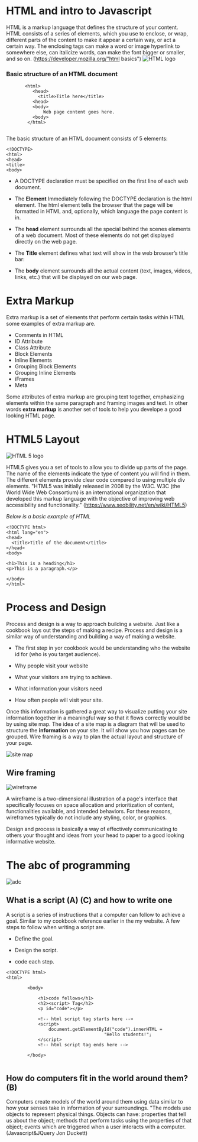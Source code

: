# HTML and intro to Javascript
HTML is a markup language that defines the structure of your content. HTML consists of a series of elements, which you use to enclose, or wrap, different parts of the content to make it appear a certain way, or act a certain way. The enclosing tags can make a word or image hyperlink to somewhere else, can italicize words, can make the font bigger or smaller, and so on. (https://developer.mozilla.org/"html basics")
![HTML logo](https://img-cdn.tnwcdn.com/image?fit=1280%2C720&url=https%3A%2F%2Fcdn0.tnwcdn.com%2Fwp-content%2Fblogs.dir%2F1%2Ffiles%2F2020%2F03%2Fcode-1076536_1920.jpg&signature=2e75357e1e9b104caa33cb3a545dcbeb)

### Basic structure of an HTML document

``` <!DOCTYPE html>
       <html>
          <head>
            <title>Title here</title>
          <head>
          <body>
              Web page content goes here.
          <body>
        </html>
       
```
       
The basic structure of an HTML document consists of 5 elements:

```
<!DOCTYPE>
<html>
<head>
<title>
<body>
```

* A DOCTYPE declaration must be specified on the first line of each web document.

* The **Element**
Immediately following the DOCTYPE declaration is the html element.  The html element tells the browser that the page will be formatted in HTML and, optionally, which language the page content is in.

* The **head** element surrounds all the special behind the scenes elements of a web document.  Most of these elements do not get displayed directly on the web page.

* The **Title** element defines what text will show in the web browser’s title bar:

* The **body** element surrounds all the actual content (text, images, videos, links, etc.) that will be displayed on our web page.

# Extra Markup

Extra markup is a set of elements that perform certain tasks within HTML some examples of extra markup are.

- Comments in HTML
- ID Attribute
- Class Attribute
- Block Elements
- Inline Elements
- Grouping Block Elements
- Grouping Inline Elements
- iFrames
- Meta

Some attributes of extra markup are grouping text together, emphasizing elements within the same paragraph and framing images and text.  In other words **extra markup** is another set of tools to help you develope a good looking HTML page.

# HTML5 Layout 

![HTML 5 logo](https://www.freepnglogos.com/uploads/html5-logo-png/html5-logo-file-html-logo-black-svg-wikimedia-commons-1.png)


HTML5 gives you a set of tools to allow you to divide up parts of the page. The name of the elements indicate the type of content you will find in them. The different elements provide clear code compared to using multiple div elements. "HTML5 was initially released in 2008 by the W3C. W3C (the World Wide Web Consortium) is an international organization that developed this markup language with the objective of improving web accessibility and functionality." (https://www.seobility.net/en/wiki/HTML5)

 *Below is a basic example of HTML*
```
<!DOCTYPE html>
<html lang="en">
<head>
  <title>Title of the document</title>
</head>
<body>

<h1>This is a heading</h1>
<p>This is a paragraph.</p>

</body>
</html>
```

# Process and Design 

Process and design is a way to approach building a website. Just like a cookbook lays out the steps of making a recipe. Process and design is a similar way of understanding and building a way of making a website. 

- The first step in yor cookbook would be understanding who the website id for (who is you target audience).  

- Why people visit your website 

- What your visitors are trying to achieve. 

- What information your visitors need 

- How often people will visit your site.

Once this information is gathered a great way to visualize putting your site information together in a meaningful way so that it flows correctly would be by using site map. The idea of a site map is a diagram that will be used to structure the **information** on your site.  It will show you how pages can be grouped. Wire framing is a way to plan the actual layout and structure of your page. 

![site map](https://d2slcw3kip6qmk.cloudfront.net/marketing/blogs/chart/how-to-make-a-site-map/site_map_example2-700x533.PNG)

## Wire framing 

![wireframe](https://wcs.smartdraw.com/website-wireframe/img/what-is-a-website-wireframe.png?bn=15100111806)

A wireframe is a two-dimensional illustration of a page's interface that specifically focuses on space allocation and prioritization of content, functionalities available, and intended behaviors. For these reasons, wireframes typically do not include any styling, color, or graphics.

Design and process is basically a way of effectively communicating to others your thought and ideas from your head to paper to a good looking informative website. 

# The abc of programming 

![adc](https://www.zenefits.com/workest/wp-content/uploads/2018/05/Screen-Shot-2018-05-24-at-4.24.17-PM-1-e1527204334643-790x321.png)

##  What is a script (A) (C) and how to write one 
A script is a series of instructions that a computer can follow to achieve a goal. Similar to my cookbook reference earlier in the my website. A few steps to follow when writing a script are.   

- Define the goal.

- Design the script. 

- code each step. 

```
<!DOCTYPE html>
<html>
 
        <body>
 
            <h1>code fellows</h1>
            <h2><script> Tag</h2>
            <p id="code"></p>
 
            <!-- html script tag starts here -->
            <script>
                document.getElementById("code").innerHTML =
                                     "Hello students!";
            </script>   
            <!-- html script tag ends here -->
 
        </body>
 
 ```

 ## How do computers fit in the world around them? (B)

 Computers create models of the world around them using data similar to how your senses take in information of your surroundings.  "The models use objects to represent physical things. Objects can have: properties that tell us about the object; methods that perform tasks using the properties of that object; events which are triggered when a user interacts with a computer.  (Javascript&JQuery Jon Duckett)